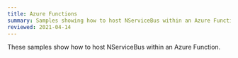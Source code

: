 ```yaml
---
title: Azure Functions
summary: Samples showing how to host NServiceBus within an Azure Function
reviewed: 2021-04-14
---
```


These samples show how to host NServiceBus within an Azure Function.
